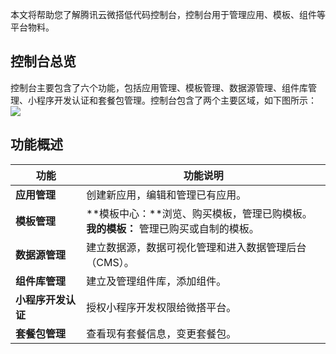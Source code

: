 本文将帮助您了解腾讯云微搭低代码控制台，控制台用于管理应用、模板、组件等平台物料。

## 控制台总览
控制台主要包含了六个功能，包括应用管理、模板管理、数据源管理、组件库管理、小程序开发认证和套餐包管理。控制台包含了两个主要区域，如下图所示：
![](https://main.qcloudimg.com/raw/728a1d470eac43def83683e8091f183c.png)

## 功能概述

| **功能** | **功能说明** |
|---------|---------|
| **应用管理** | 创建新应用，编辑和管理已有应用。 |
| **模板管理** |**模板中心：**浏览、购买模板，管理已购模板。<BR>**我的模板：** 管理已购买或自制的模板。|
| **数据源管理** | 建立数据源，数据可视化管理和进入数据管理后台（CMS）。 |
| **组件库管理** | 建立及管理组件库，添加组件。 |
|**小程序开发认证** | 授权小程序开发权限给微搭平台。 |
| **套餐包管理** | 查看现有套餐信息，变更套餐包。 |

